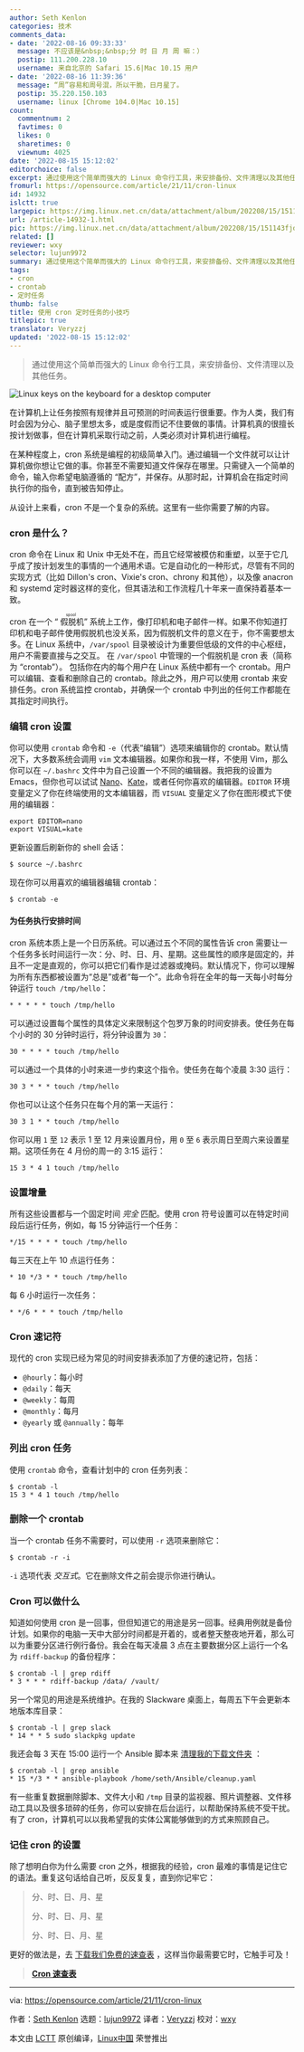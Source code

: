 ```yaml
---
author: Seth Kenlon
categories: 技术
comments_data:
- date: '2022-08-16 09:33:33'
  message: 不应该是&nbsp;&nbsp;分 时 日 月 周 嘛：）
  postip: 111.200.228.10
  username: 来自北京的 Safari 15.6|Mac 10.15 用户
- date: '2022-08-16 11:39:36'
  message: “周”容易和周号混，所以干脆，日月星了。
  postip: 35.220.150.103
  username: linux [Chrome 104.0|Mac 10.15]
count:
  commentnum: 2
  favtimes: 0
  likes: 0
  sharetimes: 0
  viewnum: 4025
date: '2022-08-15 15:12:02'
editorchoice: false
excerpt: 通过使用这个简单而强大的 Linux 命令行工具，来安排备份、文件清理以及其他任务。
fromurl: https://opensource.com/article/21/11/cron-linux
id: 14932
islctt: true
largepic: https://img.linux.net.cn/data/attachment/album/202208/15/151143fjdses6bdj2nj1j5.jpg
url: /article-14932-1.html
pic: https://img.linux.net.cn/data/attachment/album/202208/15/151143fjdses6bdj2nj1j5.jpg.thumb.jpg
related: []
reviewer: wxy
selector: lujun9972
summary: 通过使用这个简单而强大的 Linux 命令行工具，来安排备份、文件清理以及其他任务。
tags:
- cron
- crontab
- 定时任务
thumb: false
title: 使用 cron 定时任务的小技巧
titlepic: true
translator: Veryzzj
updated: '2022-08-15 15:12:02'
---
```



> 
> 通过使用这个简单而强大的 Linux 命令行工具，来安排备份、文件清理以及其他任务。
> 
> 
> 


![](/data/attachment/album/202208/15/151143fjdses6bdj2nj1j5.jpg "Linux keys on the keyboard for a desktop computer")


在计算机上让任务按照有规律并且可预测的时间表运行很重要。作为人类，我们有时会因为分心、脑子里想太多，或是度假而记不住要做的事情。计算机真的很擅长按计划做事，但在计算机采取行动之前，人类必须对计算机进行编程。


在某种程度上，cron 系统是编程的初级简单入门。通过编辑一个文件就可以让计算机做你想让它做的事。你甚至不需要知道文件保存在哪里。只需键入一个简单的命令，输入你希望电脑遵循的 “配方”，并保存。从那时起，计算机会在指定时间执行你的指令，直到被告知停止。


从设计上来看，cron 不是一个复杂的系统。这里有一些你需要了解的内容。


### cron 是什么？


cron 命令在 Linux 和 Unix 中无处不在，而且它经常被模仿和重塑，以至于它几乎成了按计划发生的事情的一个通用术语。它是自动化的一种形式，尽管有不同的实现方式（比如 Dillon's cron、Vixie's cron、chrony 和其他），以及像 anacron 和 systemd 定时器这样的变化，但其语法和工作流程几十年来一直保持着基本一致。


cron 在一个 “<ruby> 假脱机 <rt>  spool </rt></ruby>” 系统上工作，像打印机和电子邮件一样。如果不你知道打印机和电子邮件使用假脱机也没关系，因为假脱机文件的意义在于，你不需要想太多。在 Linux 系统中，`/var/spool` 目录被设计为重要但低级的文件的中心枢纽，用户不需要直接与之交互。 在 `/var/spool` 中管理的一个假脱机是 cron 表（简称为 “crontab”）。 包括你在内的每个用户在 Linux 系统中都有一个 crontab。用户可以编辑、查看和删除自己的 crontab。除此之外，用户可以使用 crontab 来安排任务。cron 系统监控 crontab，并确保一个 crontab 中列出的任何工作都能在其指定时间执行。


### 编辑 cron 设置


你可以使用 `crontab` 命令和 `-e`（代表“编辑”）选项来编辑你的 crontab。默认情况下，大多数系统会调用 `vim` 文本编辑器。如果你和我一样，不使用 Vim，那么你可以在 `~/.bashrc` 文件中为自己设置一个不同的编辑器。我把我的设置为 Emacs，但你也可以试试 [Nano](https://opensource.com/article/20/12/gnu-nano)、[Kate](https://opensource.com/article/20/12/kate-text-editor)，或者任何你喜欢的编辑器。`EDITOR` 环境变量定义了你在终端使用的文本编辑器，而 `VISUAL` 变量定义了你在图形模式下使用的编辑器：



```
export EDITOR=nano
export VISUAL=kate

```

更新设置后刷新你的 shell 会话：



```
$ source ~/.bashrc

```

现在你可以用喜欢的编辑器编辑 crontab：



```
$ crontab -e

```

#### 为任务执行安排时间


cron 系统本质上是一个日历系统。可以通过五个不同的属性告诉 cron 需要让一个任务多长时间运行一次：分、时、日、月、星期。这些属性的顺序是固定的，并且不一定是直观的，你可以把它们看作是过滤器或掩码。默认情况下，你可以理解为所有东西都被设置为“总是”或者“每一个”。此命令将在全年的每一天每小时每分钟运行 `touch /tmp/hello`：



```
* * * * * touch /tmp/hello

```

可以通过设置每个属性的具体定义来限制这个包罗万象的时间安排表。使任务在每个小时的 30 分钟时运行，将分钟设置为 `30`：



```
30 * * * * touch /tmp/hello

```

可以通过一个具体的小时来进一步约束这个指令。使任务在每个凌晨 3:30 运行：



```
30 3 * * * touch /tmp/hello

```

你也可以让这个任务只在每个月的第一天运行：



```
30 3 1 * * touch /tmp/hello

```

你可以用 `1` 至 `12` 表示 1 至 12 月来设置月份，用 `0` 至 `6` 表示周日至周六来设置星期。这项任务在 4 月份的周一的 3:15 运行：



```
15 3 * 4 1 touch /tmp/hello

```

### 设置增量


所有这些设置都与一个固定时间 *完全* 匹配。使用 cron 符号设置可以在特定时间段后运行任务，例如，每 15 分钟运行一个任务：



```
*/15 * * * * touch /tmp/hello

```

每三天在上午 10 点运行任务：



```
* 10 */3 * * touch /tmp/hello

```

每 6 小时运行一次任务：



```
* */6 * * * touch /tmp/hello

```

### Cron 速记符


现代的 cron 实现已经为常见的时间安排表添加了方便的速记符，包括：


* `@hourly`：每小时
* `@daily`：每天
* `@weekly`：每周
* `@monthly`：每月
* `@yearly` 或 `@annually`：每年


### 列出 cron 任务


使用 `crontab` 命令，查看计划中的 cron 任务列表：



```
$ crontab -l
15 3 * 4 1 touch /tmp/hello

```

### 删除一个 crontab


当一个 crontab 任务不需要时，可以使用 `-r` 选项来删除它：



```
$ crontab -r -i

```

`-i` 选项代表 *交互式*。它在删除文件之前会提示你进行确认。


### Cron 可以做什么


知道如何使用 cron 是一回事，但但知道它的用途是另一回事。经典用例就是备份计划。如果你的电脑一天中大部分时间都是开着的，或者整天整夜地开着，那么可以为重要分区进行例行备份。我会在每天凌晨 3 点在主要数据分区上运行一个名为 `rdiff-backup` 的备份程序：



```
$ crontab -l | grep rdiff
* 3 * * * rdiff-backup /data/ /vault/

```

另一个常见的用途是系统维护。在我的 Slackware 桌面上，每周五下午会更新本地版本库目录：



```
$ crontab -l | grep slack
* 14 * * 5 sudo slackpkg update

```

我还会每 3 天在 15:00 运行一个 Ansible 脚本来 [清理我的下载文件夹](https://opensource.com/article/21/9/keep-folders-tidy-ansible) ：



```
$ crontab -l | grep ansible
* 15 */3 * * ansible-playbook /home/seth/Ansible/cleanup.yaml

```

有一些重复数据删除脚本、文件大小和 `/tmp` 目录的监视器、照片调整器、文件移动工具以及很多琐碎的任务，你可以安排在后台运行，以帮助保持系统不受干扰。有了 cron，计算机可以以我希望我的实体公寓能够做到的方式来照顾自己。


### 记住 cron 的设置


除了想明白你为什么需要 cron 之外，根据我的经验，cron 最难的事情是记住它的语法。重复这句话给自己听，反反复复，直到你记牢它：



> 
> 分、时、日、月、星
> 
> 
> 分、时、日、月、星
> 
> 
> 分、时、日、月、星
> 
> 
> 


更好的做法是，去 [下载我们免费的速查表](https://opensource.com/downloads/linux-cron-cheat-sheet) ，这样当你最需要它时，它触手可及！



> 
> **[Cron 速查表](https://opensource.com/downloads/linux-cron-cheat-sheet)**
> 
> 
> 




---


via: <https://opensource.com/article/21/11/cron-linux>


作者：[Seth Kenlon](https://opensource.com/users/seth) 选题：[lujun9972](https://github.com/lujun9972) 译者：[Veryzzj](https://github.com/Veryzzj) 校对：[wxy](https://github.com/wxy)


本文由 [LCTT](https://github.com/LCTT/TranslateProject) 原创编译，[Linux中国](https://linux.cn/) 荣誉推出